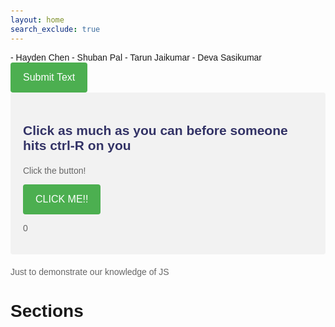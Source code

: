```yaml
---
layout: home
search_exclude: true
---
```

<head>
    <title>Flask Button Example</title>
    <link rel="stylesheet" href="assets/style/css/style.css">
    <style>
        /* Styles for the body */
        body {
            font-family: Arial, sans-serif;
            padding: 20px;
        }
        /* Styles for h2 elements */
        h2 {
            color: #333366;
            margin-bottom: 20px;
        }
        /* Styles for p elements */
        p {
            color: #666666;
        }
        /* Styles for buttons */
        button {
            background-color: #4CAF50; /* Green */
            color: white;
            padding: 15px 20px;
            border: none;
            border-radius: 4px;
            cursor: pointer;
            font-size: 16px;
        }
        button:hover {
            background-color: #45a049;
        }
        /* Styles for the #firstSection */
        #firstSection {
            background-color: #f2f2f2;
            padding: 20px;
            border-radius: 4px;
            margin-bottom: 20px;
        }
    </style>
</head>

<body>
    <div class="passion">
        - Hayden Chen
        - Shuban Pal
        - Tarun Jaikumar
        - Deva Sasikumar
    </div>
    <button id="submitButton">Submit Text</button>
    <div id="result"></div>
    <script>
        document.getElementById('submitButton').addEventListener('click', function() {
            var text = "Example text to submit";  // You can replace this with the actual text you want to submit
            // Send a POST request to the Flask endpoint
            fetch('/submit', {
                method: 'POST',
                headers: {
                    'Content-Type': 'application/json'
                },
                body: JSON.stringify({ text: text })
            })
            .then(response => response.json())
            .then(data => {
                document.getElementById('result').innerText = data.message;
            });
        });
    </script>
    <div id="firstSection">
        <h2>Click as much as you can before someone hits ctrl-R on you</h2>
        <p id="firstText">Click the button!</p>
        <button id="button1">CLICK ME!!</button>
        <p id="count">0</p>
    </div>
    <script>
        function clickedButton() {
            var firstText = document.getElementById("firstText");
            firstText.innerHTML = "Keep clicking it!";
            var num = document.getElementById("count");
            num.innerHTML = String(parseInt(num.innerHTML)+1);
        }
        var thebutton = document.getElementById("button1");
        thebutton.onclick = clickedButton; // on click, call the above function
    </script>

</body>

Just to demonstrate our knowledge of JS

# Sections

